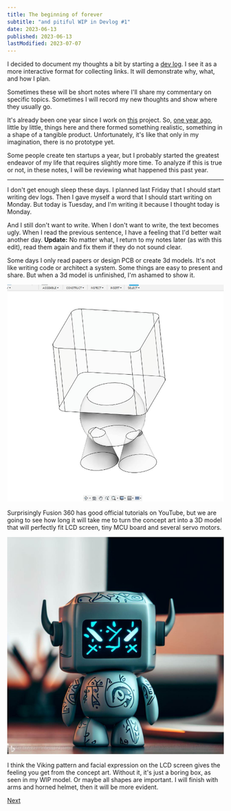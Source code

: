 ```yaml
---
title: The beginning of forever
subtitle: "and pitiful WIP in Devlog #1"
date: 2023-06-13
published: 2023-06-13
lastModified: 2023-07-07
---
```


I decided to document my thoughts a bit by starting a [dev log](/devlog). I see it as a more interactive format for collecting links. It will demonstrate why, what, and how I plan.

Sometimes these will be short notes where I'll share my commentary on specific topics. Sometimes I will record my new thoughts and show where they usually go.

It's already been one year since I work on [this](/make/robot) project. So, [one year ago](/blog/robot-coach), little by little, things here and there formed something realistic, something in a shape of a tangible product. Unfortunately, it's like that only in my imagination, there is no prototype yet.

Some people create ten startups a year, but I probably started the greatest endeavor of my life that requires slightly more time. To analyze if this is true or not, in these notes, I will be reviewing what happened this past year.

---

I don't get enough sleep these days. I planned last Friday that I should start writing dev logs. Then I gave myself a word that I should start writing on Monday. But today is Tuesday, and I'm writing it because I thought today is Monday.

And I still don't want to write. When I don't want to write, the text becomes ugly. When I read the previous sentence, I have a feeling that I'd better wait another day. **Update:** No matter what, I return to my notes later (as with this edit), read them again and fix them if they do not sound clear.

Some days I only read papers or design PCB or create 3d models. It's not like writing code or architect a system. Some things are easy to present and share. But when a 3d model is unfinished, I'm ashamed to show it.

![Fusion 360 wip](./fusion-360-wip.jpeg)

Surprisingly Fusion 360 has good official tutorials on YouTube, but we are going to see how long it will take me to turn the concept art into a 3D model that will perfectly fit LCD screen, tiny MCU board and several servo motors.

![robot concept art generated from prompt](../make/robot/bing-generated-robot-design-6.jpeg)

I think the Viking pattern and facial expression on the LCD screen gives the feeling you get from the concept art. Without it, it's just a boring box, as seen in my WIP model. Or maybe all shapes are important. I will finish with arms and horned helmet, then it will be more evident.

[Next](/devlog/2)